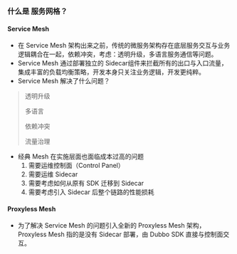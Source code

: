 ### 什么是 服务网格？

#### Service Mesh

* 在  Service Mesh 架构出来之前，传统的微服务架构存在底层服务交互与业务逻辑耦合在一起，依赖冲突，考虑：透明升级，多语言服务通信等问题。
* Service Mesh 通过部署独立的 Sidecar组件来拦截所有的出口与入口流量，集成丰富的负载均衡策略，开发本身只关注业务逻辑，开发更纯粹。
* Service Mesh 解决了什么问题？

> 透明升级
>
> 多语言
>
> 依赖冲突
>
> 流量治理

* 经典 Mesh 在实施层面也面临成本过高的问题
  1. 需要运维控制面（Control Panel）
  2. 需要运维 Sidecar
  3. 需要考虑如何从原有 SDK 迁移到 Sidecar
  4. 需要考虑引入 Sidecar 后整个链路的性能损耗

#### Proxyless Mesh

* 为了解决 Service Mesh 的问题引入全新的 Proxyless Mesh 架构，Proxyless Mesh 指的是没有 Sidecar 部署，由 Dubbo SDK 直接与控制面交互。

